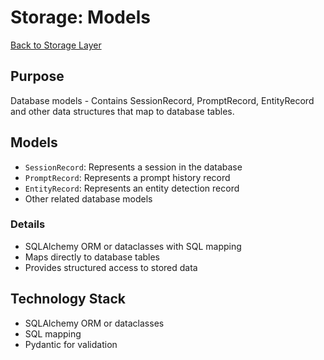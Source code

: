 # Storage: Models

[Back to Storage Layer](./storage_layer.md)

## Purpose
Database models - Contains SessionRecord, PromptRecord, EntityRecord and other data structures that map to database tables.

## Models
- `SessionRecord`: Represents a session in the database
- `PromptRecord`: Represents a prompt history record
- `EntityRecord`: Represents an entity detection record
- Other related database models

### Details
- SQLAlchemy ORM or dataclasses with SQL mapping
- Maps directly to database tables
- Provides structured access to stored data

## Technology Stack

- SQLAlchemy ORM or dataclasses
- SQL mapping
- Pydantic for validation
